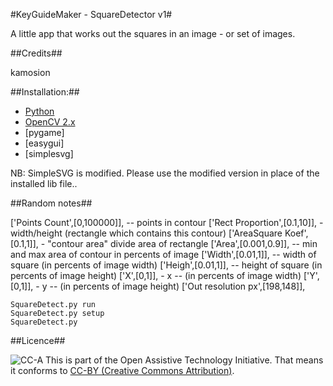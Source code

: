 #KeyGuideMaker - SquareDetector v1#

A little app that works out the squares in an image - or set of images. 

##Credits##

kamosion


##Installation:##

* [Python](http://www.python.org/download/releases/2.7.2/)
* [OpenCV 2.x](https://github.com/btel/svg_utils)
* [pygame]
* [easygui] 
* [simplesvg]

NB: SimpleSVG is modified. Please use the modified version in place of the installed lib file..


##Random notes##

 ['Points Count',[0,100000]], -- points in contour
    ['Rect Proportion',[0.1,10]], - width/height (rectangle which contains this contour)
    ['AreaSquare Koef',[0.1,1]], - "contour area" divide area of rectangle
    ['Area',[0.001,0.9]], -- min and max area of contour in percents of image
    ['Width',[0.01,1]], -- width of square (in percents of image width)
    ['Heigh',[0.01,1]], -- height of square (in percents of image height)
    ['X',[0,1]], - x -- (in percents of image width)
    ['Y',[0,1]], - y -- (in percents of image height)
    ['Out resolution px',[198,148]],
    
    SquareDetect.py run 
    SquareDetect.py setup
    SquareDetect.py
    
##Licence##

![CC-A](http://i.creativecommons.org/l/by/3.0/88x31.png)
This is part of the Open Assistive Technology Initiative. That means it conforms to [CC-BY (Creative Commons Attribution)](http://creativecommons.org/licenses/by/3.0). 